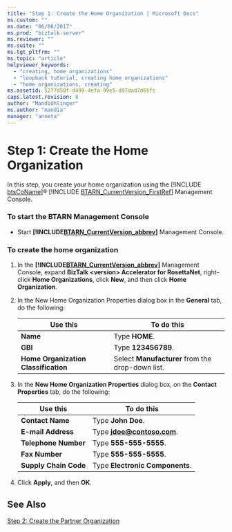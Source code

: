 ```yaml
---
title: "Step 1: Create the Home Organization | Microsoft Docs"
ms.custom: ""
ms.date: "06/08/2017"
ms.prod: "biztalk-server"
ms.reviewer: ""
ms.suite: ""
ms.tgt_pltfrm: ""
ms.topic: "article"
helpviewer_keywords: 
  - "creating, home organizations"
  - "loopback tutorial, creating home organizations"
  - "home organizations, creating"
ms.assetid: 5277d50f-d499-4efa-99e5-d97dad7d65fc
caps.latest.revision: 8
author: "MandiOhlinger"
ms.author: "mandia"
manager: "anneta"
---
```

# Step 1: Create the Home Organization
In this step, you create your home organization using the [!INCLUDE [btsCoName](../../includes/btsconame-md.md)]® [!INCLUDE [BTARN_CurrentVersion_FirstRef](../../includes/btarn-currentversion-firstref-md.md)] Management Console.  

### To start the BTARN Management Console  

- Start <strong><!-- BEGIN ERROR INCLUDE: Unable to resolve [!INCLUDE[BTARN_CurrentVersion_abbrev](../../includes/btarn-currentversion-abbrev-md.md)]: Path(D:/a/1/s/target_repo/biztalk/adapters-and-accelerators/accelerator-rosettanet/step-1-create-the-home-organization.md) contains invalid char.
  Parameter name: path -->[!INCLUDE[BTARN_CurrentVersion_abbrev](../../includes/btarn-currentversion-abbrev-md.md)]<!--END ERROR INCLUDE --></strong> Management Console.  

### To create the home organization  

1. In the <strong><!-- BEGIN ERROR INCLUDE: Unable to resolve [!INCLUDE[BTARN_CurrentVersion_abbrev](../../includes/btarn-currentversion-abbrev-md.md)]: Path(D:/a/1/s/target_repo/biztalk/adapters-and-accelerators/accelerator-rosettanet/step-1-create-the-home-organization.md) contains invalid char.
   Parameter name: path -->[!INCLUDE[BTARN_CurrentVersion_abbrev](../../includes/btarn-currentversion-abbrev-md.md)]<!--END ERROR INCLUDE --></strong> Management Console, expand <strong>BizTalk \<version\> Accelerator for RosettaNet</strong>, right-click <strong>Home Organizations</strong>, click <strong>New</strong>, and then click <strong>Home Organization</strong>.  

2. In the New Home Organization Properties dialog box in the **General** tab, do the following:  


   |                     Use this                      |                          To do this                           |
   |---------------------------------------------------|---------------------------------------------------------------|
   |               <strong>Name</strong>               |                  Type <strong>HOME</strong>.                  |
   |               <strong>GBI</strong>                |               Type <strong>123456789</strong>.                |
   | <strong>Home Organization Classification</strong> | Select <strong>Manufacturer</strong> from the drop-down list. |


3. In the **New Home Organization Properties** dialog box, on the **Contact Properties** tab, do the following:  


   |              Use this              |                  To do this                  |
   |------------------------------------|----------------------------------------------|
   |   <strong>Contact Name</strong>    |       Type <strong>John Doe</strong>.        |
   |  <strong>E-mail Address</strong>   |   Type <strong>jdoe@contoso.com</strong>.    |
   | <strong>Telephone Number</strong>  |     Type <strong>555-555-5555</strong>.      |
   |    <strong>Fax Number</strong>     |     Type <strong>555-555-5555</strong>.      |
   | <strong>Supply Chain Code</strong> | Type <strong>Electronic Components</strong>. |


4. Click **Apply**, and then **OK**.  

## See Also  
 [Step 2: Create the Partner Organization](../../adapters-and-accelerators/accelerator-rosettanet/step-2-create-the-partner-organization.md)